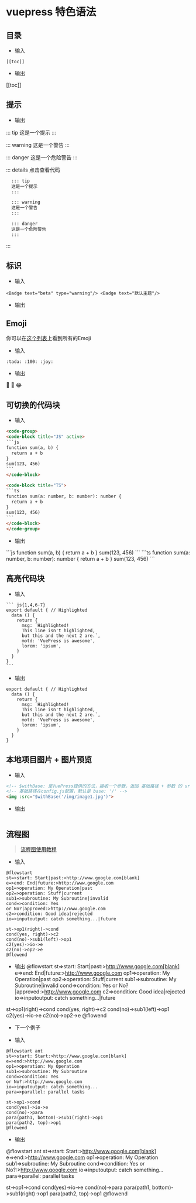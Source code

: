 # vuepress 特色语法

## 目录
- 输入 
```
[[toc]]
```

- 输出

[[toc]]

## 提示

- 输出

::: tip
这是一个提示
:::

::: warning
这是一个警告
:::

::: danger
这是一个危险警告
:::

::: details 点击查看代码
  ```bash
    ::: tip
    这是一个提示
    :::

    ::: warning
    这是一个警告
    :::

    ::: danger
    这是一个危险警告
    :::
  ```
:::

## 标识

- 输入
```
<Badge text="beta" type="warning"/> <Badge text="默认主题"/>
```

- 输出

<Badge text="beta" type="warning"/> <Badge text="默认主题"/>



## Emoji
你可以在[这个列表](https://github.com/markdown-it/markdown-it-emoji/blob/master/lib/data/full.json 'https://github.com/markdown-it/markdown-it-emoji/blob/master/lib/data/full.json')上看到所有的Emoji
- 输入
```
:tada: :100: :joy:
```

- 输出

:tada: :100: :joy:


## 可切换的代码块

- 输入

````html
<code-group>
<code-block title="JS" active>
```js
function sum(a, b) {
  return a + b
}
sum(123, 456)
```
</code-block>

<code-block title="TS">
```ts
function sum(a: number, b: number): number {
  return a + b
}
sum(123, 456)
```
</code-block>
</code-group>
````

- 输出

<code-group>
<code-block title="JS" active>
```js
function sum(a, b) {
  return a + b
}
sum(123, 456)
```
</code-block>

<code-block title="TS" >
```ts
function sum(a: number, b: number): number {
  return a + b
}
sum(123, 456)
```
</code-block>
</code-group>


## 高亮代码块

- 输入

````
``` js{1,4,6-7}
export default { // Highlighted
  data () {
    return {
      msg: `Highlighted!
      This line isn't highlighted,
      but this and the next 2 are.`,
      motd: 'VuePress is awesome',
      lorem: 'ipsum',
    }
  }
}
```
````

- 输出

``` js{1,4,6-7}
export default { // Highlighted
  data () {
    return {
      msg: `Highlighted!
      This line isn't highlighted,
      but this and the next 2 are.`,
      motd: 'VuePress is awesome',
      lorem: 'ipsum',
    }
  }
}
```

## 本地项目图片 + 图片预览

- 输入

```html
<!-- $withBase: 是VuePress提供的方法，接收一个参数，返回 基础路径 + 参数 的 url -->
<!-- 基础路径在config.js配置，默认是 base: '/' -->
<img :src="$withBase('/img/image1.jpg')">
```

- 输出
<img :src="$withBase('/img/image1.jpg')">

## 流程图

> [流程图使用教程](https://flowchart.vuepress.ulivz.com/#install)

- 输入
```
@flowstart
st=>start: Start|past:>http://www.google.com[blank]
e=>end: End|future:>http://www.google.com
op1=>operation: My Operation|past
op2=>operation: Stuff|current
sub1=>subroutine: My Subroutine|invalid
cond=>condition: Yes
or No?|approved:>http://www.google.com
c2=>condition: Good idea|rejected
io=>inputoutput: catch something...|future

st->op1(right)->cond
cond(yes, right)->c2
cond(no)->sub1(left)->op1
c2(yes)->io->e
c2(no)->op2->e
@flowend
```

- 输出
@flowstart
st=>start: Start|past:>http://www.google.com[blank]
e=>end: End|future:>http://www.google.com
op1=>operation: My Operation|past
op2=>operation: Stuff|current
sub1=>subroutine: My Subroutine|invalid
cond=>condition: Yes
or No?|approved:>http://www.google.com
c2=>condition: Good idea|rejected
io=>inputoutput: catch something...|future

st->op1(right)->cond
cond(yes, right)->c2
cond(no)->sub1(left)->op1
c2(yes)->io->e
c2(no)->op2->e
@flowend


- 下一个例子

- 输入
```
@flowstart ant
st=>start: Start:>http://www.google.com[blank]
e=>end:>http://www.google.com
op1=>operation: My Operation
sub1=>subroutine: My Subroutine
cond=>condition: Yes
or No?:>http://www.google.com
io=>inputoutput: catch something...
para=>parallel: parallel tasks

st->op1->cond
cond(yes)->io->e
cond(no)->para
para(path1, bottom)->sub1(right)->op1
para(path2, top)->op1
@flowend
```

- 输出

@flowstart ant
st=>start: Start:>http://www.google.com[blank]
e=>end:>http://www.google.com
op1=>operation: My Operation
sub1=>subroutine: My Subroutine
cond=>condition: Yes
or No?:>http://www.google.com
io=>inputoutput: catch something...
para=>parallel: parallel tasks

st->op1->cond
cond(yes)->io->e
cond(no)->para
para(path1, bottom)->sub1(right)->op1
para(path2, top)->op1
@flowend